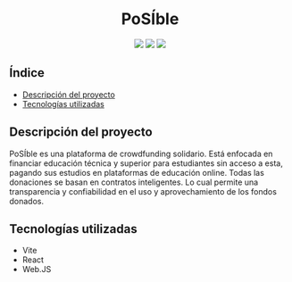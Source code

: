 <h1 align="center"> PoSÍble </h1>

<p align="center">
<img src="https://img.shields.io/badge/react-18.2.0-blue">
<img src="https://img.shields.io/badge/web3.js-1.7.5-blueviolet">
<img src="https://img.shields.io/badge/vite-3.0.9-orange">
</p>
 
## Índice
- [Descripción del proyecto](#descripción-del-proyecto)
- [Tecnologías utilizadas](#tecnologías-utilizadas)
 
## Descripción del proyecto
PoSÍble es una plataforma de crowdfunding solidario. Está enfocada en financiar educación técnica y superior para estudiantes sin acceso a esta, pagando sus estudios en plataformas de educación online.
Todas las donaciones se basan en contratos inteligentes. Lo cual permite una transparencia y confiabilidad en el uso y aprovechamiento de los fondos donados.

## Tecnologías utilizadas
- Vite
- React
- Web.JS